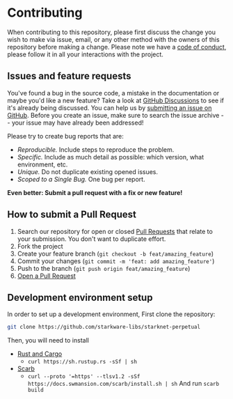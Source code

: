 # Contributing

When contributing to this repository, please first discuss the change you wish to make via issue,
email, or any other method with the owners of this repository before making a change.
Please note we have a [code of conduct](CODE_OF_CONDUCT.md),
please follow it in all your interactions with the project.

## Issues and feature requests

You've found a bug in the source code, a mistake in the documentation or maybe you'd like a new
feature? Take a look at [GitHub Discussions](https://github.com/starkware-libs/starknet-perpetual/discussions)
to see if it's already being discussed. You can help us by
[submitting an issue on GitHub](https://github.com/starkware-libs/starknet-perpetual/issues). Before you create
an issue, make sure to search the issue archive -- your issue may have already been addressed!

Please try to create bug reports that are:

- _Reproducible._ Include steps to reproduce the problem.
- _Specific._ Include as much detail as possible: which version, what environment, etc.
- _Unique._ Do not duplicate existing opened issues.
- _Scoped to a Single Bug._ One bug per report.

**Even better: Submit a pull request with a fix or new feature!**

## How to submit a Pull Request

1. Search our repository for open or closed
   [Pull Requests](https://github.com/starkware-libs/starknet-perpetual/pulls)
   that relate to your submission. You don't want to duplicate effort.
2. Fork the project
3. Create your feature branch (`git checkout -b feat/amazing_feature`)
4. Commit your changes (`git commit -m 'feat: add amazing_feature'`)
5. Push to the branch (`git push origin feat/amazing_feature`)
6. [Open a Pull Request](https://github.com/starkware-libs/starknet-perpetual/compare?expand=1)


## Development environment setup

In order to set up a development environment, First clone the repository:
```sh
git clone https://github.com/starkware-libs/starknet-perpetual
```

Then, you will need to install
- [Rust and Cargo](https://doc.rust-lang.org/cargo/getting-started/installation.html)
  - `curl https://sh.rustup.rs -sSf | sh`
- [Scarb](https://docs.swmansion.com/scarb/download.html)
  - `curl --proto '=https' --tlsv1.2 -sSf https://docs.swmansion.com/scarb/install.sh | sh`
And run `scarb build`
